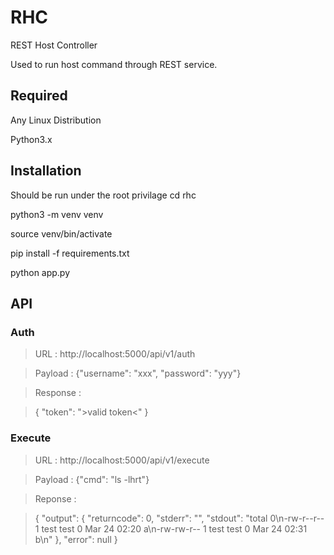 # RHC

REST Host Controller

Used to run host command through REST service.

## Required

  Any Linux Distribution
	
  Python3.x

## Installation

  Should be run under the root privilage
  cd rhc

  python3 -m venv venv

  source venv/bin/activate

  pip install -f requirements.txt

  python app.py

## API

### Auth

> URL : http://localhost:5000/api/v1/auth

> Payload : {"username": "xxx", "password": "yyy"}

> Response : 

> {
>    "token": ">valid token<"
> }
  
  
### Execute

> URL : http://localhost:5000/api/v1/execute

> Payload : {"cmd": "ls -lhrt"}

> Reponse : 

> {
>    "output": {
>        "returncode": 0,
>        "stderr": "",
>        "stdout": "total 0\n-rw-r--r-- 1 test test 0 Mar 24 02:20 a\n-rw-rw-r-- 1 test test 0 Mar 24 02:31 b\n"
>    },
>    "error": null
> }
